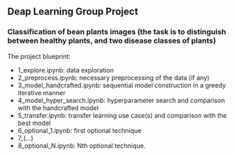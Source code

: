 ## Deap Learning Group Project 
### Classification of bean plants images (the task is to distinguish between healthy plants, and two disease classes of plants)

The project blueprint:

* 1_explore.ipynb: data exploration
* 2_preprocess.ipynb: necessary preprocessing of the data (if any)
* 3_model_handcrafted.ipynb: sequential model construction in a greedy iterative manner
* 4_model_hyper_search.ipynb: hyperparameter search and comparison with the handcrafted model
* 5_transfer.ipynb: transfer learning use case(s) and comparison with the best model
* 6_optional_1.ipynb: first optional technique
* 7_(...)
* 8_optional_N.ipynb: Nth optional technique.